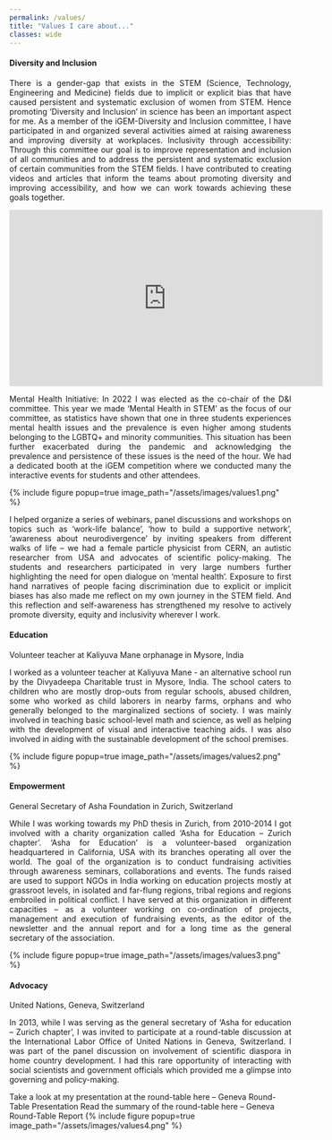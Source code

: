 ```yaml
---
permalink: /values/
title: "Values I care about..."
classes: wide
---
```


#### **Diversity and Inclusion**
<p align="justify">There is a gender-gap that exists in the STEM (Science, Technology, Engineering and Medicine) fields due to implicit or explicit bias that have caused persistent and systematic exclusion of women from STEM.  Hence promoting ‘Diversity and Inclusion’ in science has been an important aspect for me. As a member of the iGEM-Diversity and Inclusion committee, I have participated in and organized several activities aimed at raising awareness and improving diversity at workplaces.
Inclusivity through accessibility: Through this committee our goal is to improve representation and inclusion of all communities and to address the persistent and systematic exclusion of certain communities from the STEM fields. I have contributed to creating videos and articles that inform the teams about promoting diversity and improving accessibility, and how we can work towards achieving these goals together.</p>
<p align="center"><iframe title="Introduction: iGEM Diversity &amp; Inclusion Committee" width="560" height="315" src="https://video.igem.org/videos/embed/wVghLVFHxT73CdtuaJYm1S" frameborder="0" allowfullscreen="" sandbox="allow-same-origin allow-scripts allow-popups allow-forms"></iframe></p>

<p align="justify">Mental Health Initiative: In 2022 I was elected as the co-chair of the D&I committee. This year we made ‘Mental Health in STEM’ as the focus of our committee, as statistics have shown that one in three students experiences mental health issues and the prevalence is even higher among students belonging to the LGBTQ+ and minority communities. This situation has been further exacerbated during the pandemic and acknowledging the prevalence and persistence of these issues is the need of the hour. We had a dedicated booth at the iGEM competition where we conducted many the interactive events for students and other attendees.</p>
{% include figure popup=true image_path="/assets/images/values1.png" %}

<p align="justify">I helped organize a series of webinars, panel discussions and workshops on topics such as ‘work-life balance’, ‘how to build a supportive network’, ‘awareness about neurodivergence’ by inviting speakers from different walks of life – we had a female particle physicist from CERN, an autistic researcher from USA and advocates of scientific policy-making. 
The students and researchers participated in very large numbers further highlighting the need for open dialogue on ‘mental health’. Exposure to first hand narratives of people facing discrimination due to explicit or implicit biases has also made me reflect on my own journey in the STEM field. And this reflection and self-awareness has strengthened my resolve to actively promote diversity, equity and inclusivity wherever I work.</p>

#### **Education**
Volunteer teacher at Kaliyuva Mane orphanage in Mysore, India 
<p align="justify">I worked as a volunteer teacher at Kaliyuva Mane - an alternative school run by the Divyadeepa Charitable trust in Mysore, India. The school caters to children who are mostly drop-outs from regular schools, abused children, some who worked as child laborers in nearby farms, orphans and who generally belonged to the marginalized sections of society. I was mainly involved in teaching basic school-level math and science, as well as helping with the development of visual and interactive teaching aids. I was also involved in aiding with the sustainable development of the school premises.</p>
{% include figure popup=true image_path="/assets/images/values2.png" %}

#### **Empowerment**
General Secretary of Asha Foundation in Zurich, Switzerland
<p align="justify">While I was working towards my PhD thesis in Zurich, from 2010-2014 I got involved with a charity organization called ‘Asha for Education – Zurich chapter’. ‘Asha for Education’ is a volunteer-based organization headquartered in California, USA with its branches operating all over the world. The goal of the organization is to conduct fundraising activities through awareness seminars, collaborations and events. The funds raised are used to support NGOs in India working on education projects mostly at grassroot levels, in isolated and far-flung regions, tribal regions and regions embroiled in political conflict. I have served at this organization in different capacities – as a volunteer working on co-ordination of projects, management and execution of fundraising events, as the editor of the newsletter and the annual report and for a long time as the general secretary of the association.</p>
{% include figure popup=true image_path="/assets/images/values3.png" %}

#### **Advocacy**
United Nations, Geneva, Switzerland
<p align="justify">In 2013, while I was serving as the general secretary of ‘Asha for education – Zurich chapter’, I was invited to participate at a round-table discussion at the International Labor Office of United Nations in Geneva, Switzerland. I was part of the panel discussion on involvement of scientific diaspora in home country development. I had this rare opportunity of interacting with social scientists and government officials which provided me a glimpse into governing and policy-making.</p>
Take a look at my presentation at the round-table here – Geneva Round-Table Presentation
Read the summary of the round-table here – Geneva Round-Table Report
{% include figure popup=true image_path="/assets/images/values4.png" %}




